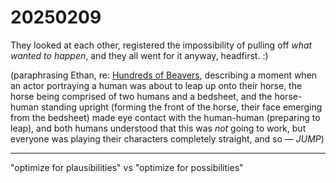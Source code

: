# 20250209

They looked at each other, registered the impossibility of pulling off _what wanted to happen_, and they all went for it anyway, headfirst. :)

(paraphrasing Ethan, re: [Hundreds of Beavers](https://en.wikipedia.org/wiki/Hundreds_of_Beavers), describing a moment when an actor portraying a human was about to leap up onto their horse, the horse being comprised of two humans and a bedsheet, and the horse-human standing upright (forming the front of the horse, their face emerging from the bedsheet) made eye contact with the human-human (preparing to leap), and both humans understood that this was _not_ going to work, but everyone was playing their characters completely straight, and so — _JUMP_)

***

"optimize for plausibilities" vs "optimize for possibilities"
